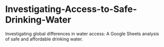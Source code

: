 # Investigating-Access-to-Safe-Drinking-Water
Investigating global differences in water access: A Google Sheets analysis of safe and affordable drinking water.
